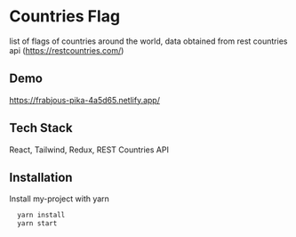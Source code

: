 
# Countries Flag

list of flags of countries around the world, data obtained from rest countries api (https://restcountries.com/)


## Demo

https://frabjous-pika-4a5d65.netlify.app/


## Tech Stack

React, Tailwind, Redux, REST Countries API



## Installation

Install my-project with yarn

```bash
  yarn install
  yarn start
```
    
